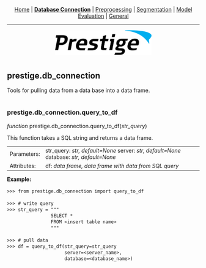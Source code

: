 <p align="center">
	<a href="../README.md">Home</a> | <b><a href="db_connection.md">Database Connection</a></b> | <a href="preprocessing.md">Preprocessing</a> | <a href="segmentation.md">Segmentation</a> | <a href="model_eval.md">Model Evaluation</a> | <a href="general.md">General</a>
</p>

---

<p align="center"><img src="../img/prestige_logo.png" alt="Prestige logo" width=50% height=50% /></p>

#

<a name="database connection"></a><h2>prestige.db_connection</h2>

<p>Tools for pulling data from a data base into a data frame.</p>

#

<h3>prestige.db_connection.query_to_df</h3>

<p><i>function</i> prestige.db_connection.query_to_df(<i>str_query</i>)</p>

<p>This function takes a SQL string and returns a data frame.</p>

<table>
	<tr>
		<td>Parameters:</td>
		<td>str_query: <i>str, default=None</i>
			server: <i>str, default=None</i>
			database: <i>str, default=None</i>
	</tr>
	<tr>
		<td>Attributes:</td>
		<td>df: <i>data frame, data frame with data from SQL query</i>
</table>

<p><b>Example:</b></p>

```
>>> from prestige.db_connection import query_to_df

>>> # write query
>>> str_query = """
                SELECT *
                FROM <insert table name>
                """

>>> # pull data
>>> df = query_to_df(str_query=str_query
	                 server=<server_name>,
	                 database=<database_name>)
```



